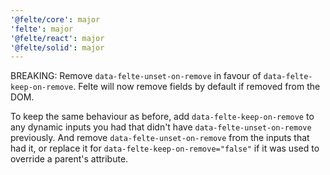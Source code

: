 ```yaml
---
'@felte/core': major
'felte': major
'@felte/react': major
'@felte/solid': major
---
```


BREAKING: Remove `data-felte-unset-on-remove` in favour of `data-felte-keep-on-remove`. Felte will now remove fields by default if removed from the DOM.

To keep the same behaviour as before, add `data-felte-keep-on-remove` to any dynamic inputs you had that didn't have `data-felte-unset-on-remove` previously. And remove `data-felte-unset-on-remove` from the inputs that had it, or replace it for `data-felte-keep-on-remove="false"` if it was used to override a parent's attribute.
